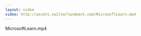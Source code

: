 ```yaml
---
layout: video
video: http://assets.switzerlandwest.com/MicrosoftLearn.mp4
---
```

MicrosoftLearn.mp4
